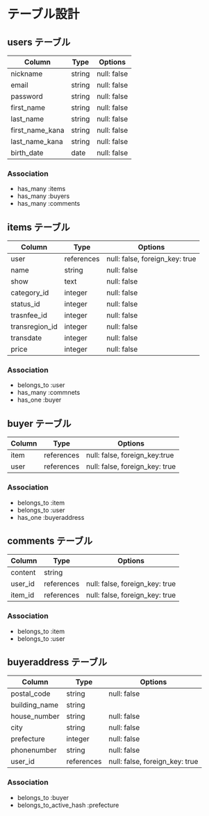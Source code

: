 # テーブル設計

## users テーブル

| Column            | Type   | Options     |
| ----------------- | ------ | ----------- |
| nickname          | string | null: false |
| email             | string | null: false |
| password          | string | null: false |
| first_name        | string | null: false |
| last_name         | string | null: false |
| first_name_kana   | string | null: false |
| last_name_kana    | string | null: false |
| birth_date        | date   | null: false |

### Association

- has_many :items
- has_many :buyers
- has_many :comments

## items テーブル

| Column            | Type       | Options     |
| ----------------- | ------     | ----------- |
| user              | references | null: false, foreign_key: true |
| name              | string     | null: false |
| show              | text       | null: false |
| category_id       | integer    | null: false |
| status_id         | integer    | null: false |
| trasnfee_id       | integer    | null: false |
| transregion_id    | integer    | null: false |
| transdate         | integer    | null: false |
| price             | integer    | null: false |

### Association

- belongs_to :user
- has_many   :commnets
- has_one    :buyer

## buyer テーブル

| Column            | Type       | Options                        |
| ------            | ---------- | ------------------------------ |
| item              | references | null: false, foreign_key:true  |
| user              | references | null: false, foreign_key: true |

### Association

- belongs_to :item
- belongs_to :user
- has_one    :buyeraddress

## comments テーブル

| Column  | Type       | Options                        |
| ------- | ---------- | ------------------------------ |
| content | string     |                                |
| user_id | references | null: false, foreign_key: true |
| item_id | references | null: false, foreign_key: true |

### Association

- belongs_to :item
- belongs_to :user


## buyeraddress テーブル

| Column         | Type       | Options                        |
| -------        | ---------- | ------------------------------ |
| postal_code    | string     | null: false                    |
| building_name  | string     |                                |
| house_number   | string     | null: false                    |
| city           | string     | null: false                    |
| prefecture     | integer    | null: false                    |
| phonenumber    | string     | null: false                    |
| user_id        | references | null: false, foreign_key: true |

### Association

- belongs_to :buyer
- belongs_to_active_hash :prefecture
